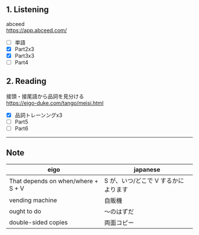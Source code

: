## 1. Listening
abceed  
https://app.abceed.com/

- [ ] 単語
- [x] Part2x3
- [x] Part3x3
- [ ] Part4

## 2. Reading
接頭・接尾語から品詞を見分ける  
https://eigo-duke.com/tango/meisi.html

- [x] 品詞トレーンングx3
- [ ] Part5
- [ ] Part6

---

## Note
eigo | japanese
-- | --
That depends on when/where + S + V | S が、いつ/どこで V するかによります
vending machine | 自販機
ought to do | 〜のはずだ
double-sided copies | 両面コピー
